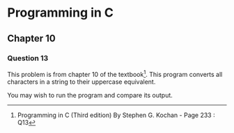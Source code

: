# Programming in C
## Chapter 10
### Question 13

This problem is from chapter 10 of the textbook[^1]. This program converts all characters in a string to their uppercase equivalent.

You may wish to run the program and compare its output.


[^1]: Programming in C (Third edition) By Stephen G. Kochan - Page 233 : Q13